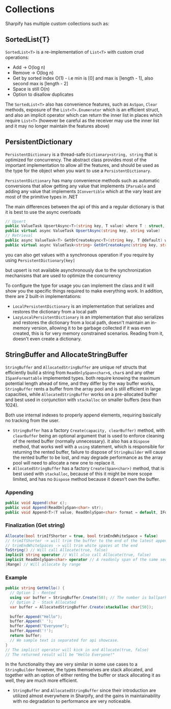 # Collections

Sharpify has multiple custom collections such as:

## SortedList{T}

`SortedList<T>` is a re-implementation of `List<T>` with custom crud operations:

* Add -> O(log n)
* Remove -> O(log n)
* Get by sorted index O(1) - i.e min is [0] and max is [length - 1], also second max is [length - 2]
* Space is still O(n)
* Option to disallow duplicates

The `SortedList<T>` also has convenience features, such as `AsSpan`, `Clear` methods, exposure of the `List<T>.Enumerator` which is an efficient struct, and also an implicit operator which can return the inner list in places which require `List<T>` (however be careful as the receiver may use the inner list and it may no longer maintain the features above)

## PersistentDictionary

`PersistentDictionary` is a thread-safe `Dictionary<string, string` that is optimized for concurrency. The abstract class provides most of the important implementation to allow all the features, and should be used as the type for the object when you want to use a `PersistentDictionary`.

`PersistentDictionary` has many convenience methods such as automatic conversions that allow getting any value that implements `IParsable` and adding any value that implements `IConvertible` which at the vary least are most of the primitive types in .NET

The main differences between the api of this and a regular dictionary is that it is best to use the async overloads

```csharp
// Upsert
public ValueTask UpsertAsync<T>(string key, T value) where T : struct, IConvertible
public virtual async ValueTask UpsertAsync(string key, string value)
// Retrieval
public async ValueTask<T> GetOrCreateAsync<T>(string key, T @default) where T : struct, IParsable<T>
public virtual async ValueTask<string> GetOrCreateAsync(string key, string @default)
```

you can also get values with a synchronous operation if you require by using `PersistentDictionary[key]`

but upsert is not available asynchronously due to the synchronization mechanisms that are used to optimize the concurrency

To configure the type for usage you can implement the class and it will show you the specific things required to make everything work. In addition, there are 2 built-in implementations:

* `LocalPersistentDictionary` is an implementation that serializes and restores the dictionary from a local path
* `LazyLocalPersistentDictionary` is an implementation that also serializes and restores the dictionary from a local path, doesn't maintain an in-memory version, allowing it to be garbage collected if it was even created, this is for very memory constrained scenarios. Reading from it, doesn't even create a dictionary.

## StringBuffer and AllocateStringBuffer

`StringBuffer` and `AllocatedStringBuffer` are unique ref structs that efficiently build a string from `ReadOnlySpan<char>`s, `char`s and any other `ISpanFormattable` implemented types. both require knowing the maximum potential length ahead of time, and they differ by the way buffer works, `StringBuffer` rents a buffer from the array pool and is still efficient in large capacities, while `AllocatedStringBuffer` works on a pre-allocated buffer and best used in conjunction with `stackalloc` on smaller buffers (less than 1024).

Both use internal indexes to properly append elements, requiring basically no tracking from the user.

* `StringBuffer` has a factory `Create(capacity, clearBuffer)` method, with `clearBuffer` being an optional argument that is used to enforce cleaning of the rented buffer (normally unnecessary). it also has a `Dispose` method, that works well with a `using` statement, which is responsible for returning the rented buffer, failure to dispose of `StringBuilder` will cause the rented buffer to be lost, and may degrade performance as the array pool will need to allocate a new one to replace it.
* `AllocatedStringBuffer` has a factory `Create(Span<char>)` method, that is best used with `stackalloc`, because of this it might be more scope limited, and has no `Dispose` method because it doesn't own the buffer.

### Appending

```csharp
public void Append(char c);
public void Append(ReadOnlySpan<char> str);
public void Append<T>(T value, ReadOnlySpan<char> format = default, IFormatProvider? provider = null) where T : ISpanFormattable {}
```

### Finalization (Get string)

```csharp
Allocate(bool trimIfShorter = true, bool trimEndWhiteSpace = false)
// trimIfShorter -> will trim the buffer to the end of the latest appended segment
// trimEndWhiteSpaces -> will trim white spaces at the end
ToString() // Will call Allocate(true, false)
implicit string operator // Will also call Allocate(true, false)
implicit ReadOnlySpan<char> operator // A readonly span of the same sequence of Allocate(true, false), but no allocation.
[Range] // Will allocate by range
```

### Example

```csharp
public string GetHello() {
  // Option 1 - Rented
  using var buffer = StringBuffer.Create(50); // The number is ballpark but overestimated
  // Option 2 - Stack Allocated
  var buffer = AllocatedStringBuffer.Create(stackalloc char[50]);
  
  buffer.Append("Hello");
  buffer.Append(' ');
  buffer.Append("Everyone");
  buffer.Append('!');
  return buffer;
  // We sample text is separated for api showcase.
}
// The implicit operator will kick in and Allocate(true, false)
// The returned result will be "Hello Everyone!"
```

In the functionality they are very similar in some use cases to a `StringBuilder` however, the types themselves are stack allocated,
and together with an option of either renting the buffer or stack allocating it as well, they are much more efficient.

* `StringBuffer` and `AllocatedStringBuffer` since their introduction are utilized almost everywhere in Sharpify, and the gains in maintainability with no degradation to performance are very noticeable.
